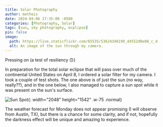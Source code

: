 ```yaml
---
title: Solar Photography
author: metheis
date: 2024-04-06 17:35:00 -0500
categories: [Photography, Solar]
tags: [sun, sky photography, ecplipse]
pin: false
image:
  path: https://live.staticflickr.com/65535/53624348199_d4552d0e08_c_d.jpg
  alt: An image of the sun through my camera.
---
```


Pressing on (a test of resiliency 🙃)

In preparation for the total solar eclipse that will pass over much of the continental United States on April 8, I ordered a solar filter for my camera. I took a couple of test shots. The one above is of just the sun (no way, really??), and in the one below, I also managed to capture a sun spot while it was present on the sun's surface.

![Sun Spot](https://live.staticflickr.com/65535/53624220353_1f95a77563_k_d.jpg){: width="2048" height="1542" .w-75 .normal}

The weather forecast for Monday does not appear promising (I will observe from Austin, TX), but there is a chance for some clarity, and if not, hopefully the darkness effect will be unique and amazing to experience.
